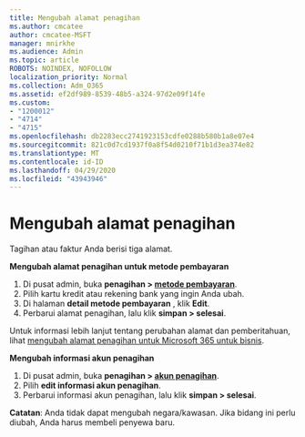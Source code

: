 ```yaml
---
title: Mengubah alamat penagihan
ms.author: cmcatee
author: cmcatee-MSFT
manager: mnirkhe
ms.audience: Admin
ms.topic: article
ROBOTS: NOINDEX, NOFOLLOW
localization_priority: Normal
ms.collection: Adm_O365
ms.assetid: ef2df989-8539-48b5-a324-97d2e09f14fe
ms.custom:
- "1200012"
- "4714"
- "4715"
ms.openlocfilehash: db2283ecc2741923153cdfe0288b580b1a8e07e4
ms.sourcegitcommit: 821c0d7cd1937f0a8f54d0210f71b1d3ea374e82
ms.translationtype: MT
ms.contentlocale: id-ID
ms.lasthandoff: 04/29/2020
ms.locfileid: "43943946"
---
```

# <a name="change-your-billing-address"></a>Mengubah alamat penagihan

Tagihan atau faktur Anda berisi tiga alamat.

**Mengubah alamat penagihan untuk metode pembayaran**

1. Di pusat admin, buka **penagihan > [metode pembayaran](https://go.microsoft.com/fwlink/p/?linkid=2018806)**.
2. Pilih kartu kredit atau rekening bank yang ingin Anda ubah.
3. Di halaman **detail metode pembayaran** , klik **Edit**.
4. Perbarui alamat penagihan, lalu klik **simpan > selesai**.

Untuk informasi lebih lanjut tentang perubahan alamat dan pemberitahuan, lihat [mengubah alamat penagihan untuk Microsoft 365 untuk bisnis](https://docs.microsoft.com/microsoft-365/commerce/billing-and-payments/change-your-billing-addresses?view=o365-worldwide).

**Mengubah informasi akun penagihan**

1. Di pusat admin, buka **penagihan > [akun penagihan](https://admin.microsoft.com/Adminportal/Home?source=applauncher#/BillingAccounts/billing-accounts)**.
2. Pilih **edit informasi akun penagihan**.
3. Perbarui informasi akun penagihan, lalu klik **simpan > selesai**.

**Catatan**: Anda tidak dapat mengubah negara/kawasan. Jika bidang ini perlu diubah, Anda harus membeli penyewa baru.
